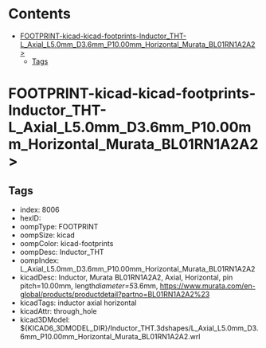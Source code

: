 



Contents
========

* [FOOTPRINT-kicad-kicad-footprints-Inductor_THT-L_Axial_L5.0mm_D3.6mm_P10.00mm_Horizontal_Murata_BL01RN1A2A2>](#footprint-kicad-kicad-footprints-inductor_tht-l_axial_l50mm_d36mm_p1000mm_horizontal_murata_bl01rn1a2a2)
	* [Tags](#tags)

# FOOTPRINT-kicad-kicad-footprints-Inductor_THT-L_Axial_L5.0mm_D3.6mm_P10.00mm_Horizontal_Murata_BL01RN1A2A2>

## Tags

- index: 8006
- hexID: 
- oompType: FOOTPRINT
- oompSize: kicad
- oompColor: kicad-footprints
- oompDesc: Inductor_THT
- oompIndex: L_Axial_L5.0mm_D3.6mm_P10.00mm_Horizontal_Murata_BL01RN1A2A2
- kicadDesc: Inductor, Murata BL01RN1A2A2, Axial, Horizontal, pin pitch=10.00mm, length*diameter=5*3.6mm, https://www.murata.com/en-global/products/productdetail?partno=BL01RN1A2A2%23
- kicadTags: inductor axial horizontal
- kicadAttr: through_hole
- kicad3DModel: ${KICAD6_3DMODEL_DIR}/Inductor_THT.3dshapes/L_Axial_L5.0mm_D3.6mm_P10.00mm_Horizontal_Murata_BL01RN1A2A2.wrl
